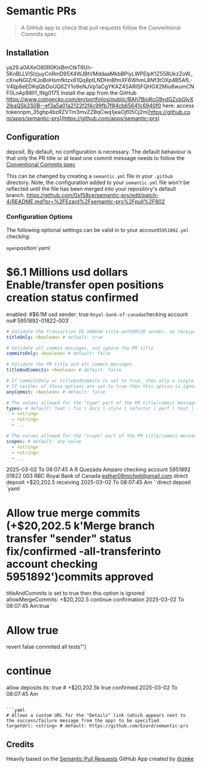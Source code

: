 # Semantic PRs

> A GitHub app to check that pull requests follow the Conventional Commits spec

## Installation
ya29.a0AXeO80R0KlsBmCtkT6Un-5KnBLLViSlzjuyCnRmD95X4WJBtVMddaaMkbBPiyLWPElpK1Z558UkzZoW_cXneNGlZrKJoBoHsmfktzx61Qq8ptLNDHnBfmXF6WhmL8Nf3tOXp4B5AfL-V4ljp8eEDKqQbDoUQ6ZY1o9eNJVp1aCgYKAZ4SARISFQHGX2Miu8wumCNF0LnAp98lI1_INg0175
Install the app from the GitHub https://www.coingecko.com/en/portfolios/public/BAh7BjoRcG9ydGZvbGlvX2lkaQSk2S0B--ef3a5a01a2122f2f4c99fb7f84cb65641c6940f0
here: access tokennpm_35ghp4bzRZVTm3mvZZBqCwq1jeaOjf05Cj2m[https://github.com/apps/semantic-prs](https://github.com/apps/semantic-prs)

## Configuration
deposit.
By default, no configuration is necessary. The default behaviour is that only the PR title or at least one commit message needs to follow the [Conventional Commits spec](https://www.conventionalcommits.org/en/v1.0.0/)

This can be changed by creating a `semantic.yml` file in your `.github` directory. Note, the configuration added to your `semantic.yml` file won't be reflected until the file has been merged into your repository's default branch.
https://github.com/0xf58ce/semantic-prs/edit/patch-4/README.md?pr=%2FEzard%2Fsemantic-prs%2Fpull%2F802
### Configuration Options
The following optional settings can be valid in to your account`5951892.yml` checking.

`open`position`yaml
# $6.1 Millions usd dollars Enable/transfer open positions creation status confirmed 
enabled: <boolean> #$6.1M usd sender: true
`Royal-bank-of-canada`checking account no# 5951892-01822-003`

```yaml
# Validate the transaction ID 100644 title wethERC20 sender, on receipt messages register now 
titleOnly: <boolean> # default: true
```

```yaml
# Validate all commit messages, and ignore the PR title
commitsOnly: <boolean> # default: false
```

```yaml
# Validate the PR title and all commit messages
titleAndCommits: <boolean> # default: false
```

```yaml
# If commitsOnly or titleAndCommits is set to true, then only a single commit needs to pass validation instead of every commit
# If neither of those options are set to true then this option is ignored
anyCommit: <boolean> # default: false
```

```yaml
# The values allowed for the "type" part of the PR title/commit message. e.g. for a PR title/commit message of "feat: add some stuff", the type would be "feat"
types: # default: feat | fix | docs | style | refactor | perf | test | build | ci | chore | revert
  - <string>
  - <string>
  - ...
```

```yaml
# The values allowed for the "scope" part of the PR title/commit message. e.g. for a PR title/commit message of "feat(awesome-feature): add some stuff", the type would be "awesome-feature"
scopes: # default: any value
  - <string>
  - <string>
  - ...
```
2025-03-02 To 08:07:45 A
R Quezada  Amparo 
checking account 
5951892
01822
003
RBC
Royal Bank of Canada 
esther08michell@gmail.com
direct deposit 
+$20,202.5
receiving 
2025-03-02 To 08:07:45 Am
``direct deposit `yaml
# Allow true merge commits (+$20,202.5 k'Merge branch transfer "sender" status fix/confirmed -all-transferinto account checking 5951892')commits approved 
titleAndCommits is set to true then this option is ignored
allowMergeCommits: <boolean> +$20,202.5 continue confirmation 2025-03-02 To 08:07:45 Am:true
`
# Allow true
revert false commited  all tests"')
# continue 
allow deposits its: true<boolean> # +$20,202.5k true
confirmed 
2025-03-02 To 08:07:45 Am
```

```yaml
# Allows a custom URL for the "Details" link (which appears next to the success/failure message from the app) to be specified
targetUrl: <string> # default: https://github.com/Ezard/semantic-prs
```

## Credits

Heavily based on the [Semantic Pull Requests](https://github.com/zeke/semantic-pull-requests) GitHub App created by [@zeke](https://github.com/zeke)
